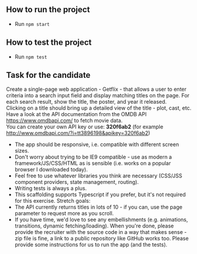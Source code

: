 ## How to run the project
- Run `npm start`

## How to test the project
- Run `npm test`

## Task for the candidate  
Create a single-page web application - Getflix - that allows a user to enter criteria into a search input field and display matching titles on the page. For each search result, show the title, the poster, and year it released.  
Clicking on a title should bring up a detailed view of the title - plot, cast, etc.  
Have a look at the API documentation from the OMDB API https://www.omdbapi.com/ to fetch movie data.  
You can create your own API key or use: **320f6ab2** (for example http://www.omdbapi.com/?i=tt3896198&apikey=320f6ab2)  
- The app should be responsive, i.e. compatible with different screen sizes.
- Don't worry about trying to be IE9 compatible - use as modern a framework/JS/CSS/HTML as is sensible (i.e. works on a popular browser I downloaded today).
- Feel free to use whatever libraries you think are necessary (CSS/JSS component providers, state management, routing).
- Writing tests is always a plus.
- This scaffolding supports Typescript if you prefer, but it's not required for this exercise.
Stretch goals:
- The API currently returns titles in lots of 10 - if you can, use the page parameter to request more as you scroll.
- If you have time, we'd love to see any embellishments (e.g. animations, transitions, dynamic fetching/loading).
When you're done, please provide the recruiter with the source code in a way that makes sense - zip file is fine, a link to a public repository like GitHub works too. Please provide some instructions for us to run the app (and the tests).